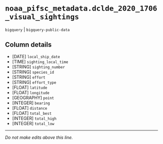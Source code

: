 # `noaa_pifsc_metadata.dclde_2020_1706_visual_sightings`
`bigquery` | `bigquery-public-data`

## Column details
* [DATE]      `local_ship_date`
* [TIME]      `sighting_local_time`
* [STRING]    `sighting_number`
* [STRING]    `species_id`
* [STRING]    `effort`
* [STRING]    `effort_type`
* [FLOAT]     `latitude`
* [FLOAT]     `longitude`
* [GEOGRAPHY] `point`
* [INTEGER]   `bearing`
* [FLOAT]     `distance`
* [FLOAT]     `total_best`
* [INTEGER]   `total_high`
* [INTEGER]   `total_low`

-------------------------------------------------------------------------------
*Do not make edits above this line.*
